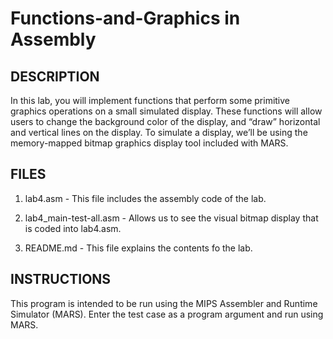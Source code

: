 # Functions-and-Graphics in Assembly

## DESCRIPTION
In this lab, you will implement functions that perform some primitive graphics operations on a small simulated display. 
These functions will allow users to change the background color of the display, and “draw” horizontal and vertical lines on the display.
To simulate a display, we’ll be using the memory-mapped bitmap graphics display tool included with MARS.

## FILES
1. lab4.asm - This file includes the assembly code of the lab.

2. lab4_main-test-all.asm - Allows us to see the visual bitmap display that is coded into lab4.asm.

3. README.md - This file explains the contents fo the lab.

## INSTRUCTIONS
This program is intended to be run using the MIPS Assembler and Runtime Simulator
(MARS). Enter the test case as a program argument and run using MARS.
